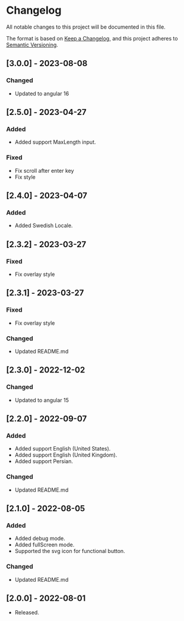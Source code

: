 # Changelog

All notable changes to this project will be documented in this file.

The format is based on [Keep a Changelog](https://keepachangelog.com/en/1.0.0/),
and this project adheres to [Semantic Versioning](https://semver.org/spec/v2.0.0.html).

## [3.0.0] - 2023-08-08

### Changed

- Updated to angular 16

## [2.5.0] - 2023-04-27

### Added

- Added support MaxLength input.

### Fixed

- Fix scroll after enter key
- Fix style

## [2.4.0] - 2023-04-07

### Added

- Added Swedish Locale.

## [2.3.2] - 2023-03-27

### Fixed

- Fix overlay style

## [2.3.1] - 2023-03-27

### Fixed

- Fix overlay style

### Changed

- Updated README.md

## [2.3.0] - 2022-12-02

### Changed

- Updated to angular 15

## [2.2.0] - 2022-09-07

### Added

- Added support English (United States).
- Added support English (United Kingdom).
- Added support Persian.

### Changed

- Updated README.md

## [2.1.0] - 2022-08-05

### Added

- Added debug mode.
- Added fullScreen mode.
- Supported the svg icon for functional button.

### Changed

- Updated README.md

## [2.0.0] - 2022-08-01

- Released.
